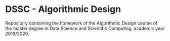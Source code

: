 # DSSC - Algorithmic Design 

Repository containing the homework of the Algorithmic Design course of the master degree in Data Science and Scientific Computing, academic year 2019/2020.